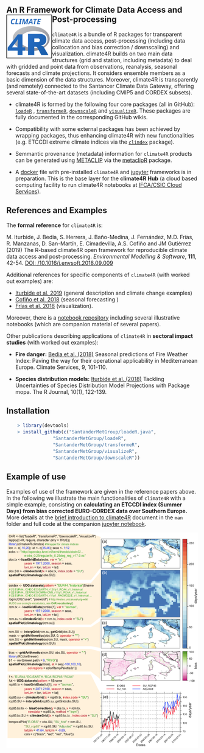 
## An R Framework for Climate Data Access and Post-processing <img src="/man/figures/cliamte4R_logo.svg" align="left" alt="" width="120" />

`climate4R` is a bundle of R packages for transparent climate data access, post-processing (including data collocation and bias correction / downscaling) and visualization. climate4R builds on two main data structures (grid and station, including metadata) to deal with gridded and point data from observations, reanalysis, seasonal forecasts and climate projections. It considers ensemble members as a basic dimension of the data structures. Moreover, climate4R is transparently (and remotely) connected to the Santancer Climate Data Gateway, offering several state-of-the-art datasets (including CMIP5 and CORDEX subsets).

* climate4R is formed by the following four core packages (all in GitHub): [`loadeR`](https://github.com/SantanderMetGroup/loadeR) , [`transformeR`](https://github.com/SantanderMetGroup/transformeR), [`downscaleR`](https://github.com/SantanderMetGroup/downscaleR) and [`visualizeR`](https://github.com/SantanderMetGroup/visualizeR). These packages are fully documented in the corresponding GitHub wikis.

* Compatibility with some external packages has been achieved by wrapping packages, thus enhancing climate4R with new functionalities (e.g. ETCCDI extreme climate indices via the [`climdex`](https://github.com/pacificclimate/climdex.pcic) package). 

* Semmantic provenance (metadata) information for `climate4R` products can be generated using [METACLIP](http://www.metaclip.org) via the [metaclipR](https://github.com/metaclip/metaclipR) package.

* A [docker](https://www.docker.com/why-docker) file with pre-installed `climate4R` and [jupyter](https://jupyter.readthedocs.io/en/latest) frameworks is in preparation. This is the base layer for the **climate4R Hub** (a cloud based computing facility to run climate4R notebooks at [IFCA/CSIC Cloud Services](https://ifca.unican.es/en-us/research/advanced-computing-and-e-science)).


## References and Examples

The **formal reference** for `climate4R` is: 

M. Iturbide, J. Bedia, S. Herrera, J. Baño-Medina, J. Fernández, M.D. Frías, R. Manzanas, D. San-Martín, E. Cimadevilla, A.S. Cofiño and JM Gutiérrez (2019) The R-based climate4R open framework for reproducible climate data access and post-processing. *Environmental Modelling & Software*, **111**, 42-54. [DOI: /10.1016/j.envsoft.2018.09.009](https://doi.org/10.1016/j.envsoft.2018.09.009)


Additional references for specific components of `climate4R` (with worked out examples) are:
 * [Iturbide et al. 2019](https://doi.org/10.1016/j.envsoft.2018.09.009) (general description and climate change examples)
 * [Cofiño et al. 2018](http://doi.org/10.1016/j.cliser.2017.07.001) (seasonal forecasting )
 * [Frías et al. 2018](http://doi.org/10.1016/j.envsoft.2017.09.008) (visualization). 
 
Moreover, there is a [notebook repository](https://github.com/SantanderMetGroup/notebooks) including several illustrative notebooks (which are companion material of several papers). 

Other publications describing applications of `climate4R` in **sectoral impact studies** (with worked out examples):

 * **Fire danger:** [Bedia et al. (2018)](http://doi.org/10.1016/j.cliser.2017.04.001) Seasonal predictions of Fire Weather Index: Paving the way for their operational applicability in Mediterranean Europe. Climate Services, 9, 101-110. 

 * **Species distribution models:** [Iturbide et al. (2018)](https://journal.r-project.org/archive/2018/RJ-2018-019/index.html) Tackling Uncertainties of Species Distribution Model Projections with Package mopa. The R Journal, 10(1), 122-139. 


## Installation
``` r
    > library(devtools)
    > install_github(c("SantanderMetGroup/loadeR.java",
                 "SantanderMetGroup/loadeR",
                 "SantanderMetGroup/transformeR",
                 "SantanderMetGroup/visualizeR",
                 "SantanderMetGroup/downscaleR"))
```

## Example of use

Examples of use of the framework are given in the reference papers above. In the following we illustrate the main functionalities of `climate4R` with a simple example, consisting on **calculating an ETCCDI index (Summer Days) from bias corrected EURO-CORDEX data over Southern Europe.** More details at the [brief introduction to climate4R](/man/2018_ClimateInformatics_Gutierrez.pdf) document in the `man` folder and full code at the companion [jupyter notebook](/man/notebooks/climate4R.ipynb).

<img src="/man/figures/climate4r_example.png" align="center" alt="" width="" />


